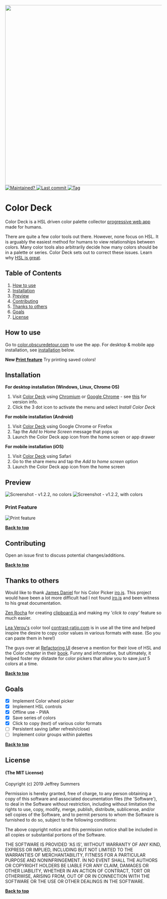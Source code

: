 <p align="left">
  <a href="https://color.obscuredetour.com/">
    <img width=580 src="build/images/color-deck-logo-full.svg">
  </a>
  <br>
  <a href="https://github.com/obscuredetour/color-deck/">
    <img alt="Maintained?" src="https://img.shields.io/maintenance/yes/2020.svg?colorB=%234e64b7">
  </a>
  <a href="https://github.com/obscuredetour/color-deck/commits/master">
    <img alt="Last commit" src="https://img.shields.io/github/last-commit/obscuredetour/color-deck.svg?colorB=%234e64b7">
  </a>
  <a href="https://github.com/obscuredetour/color-deck/tags">
    <img alt="Tag" src="https://img.shields.io/github/tag/obscuredetour/color-deck.svg?colorB=%234e64b7&label=version">
  </a>
</p>

# Color Deck
Color Deck is a HSL driven color palette collector [progressive web app](https://developers.google.com/web/progressive-web-apps/) made for humans.

There are quite a few color tools out there. However, none focus on HSL. It is arguably the easiest method for humans to view relationships between colors. Many color tools also arbitrarily decide how many colors should be in a palette or series. Color Deck sets out to correct these issues. Learn why [HSL is great](https://github.com/imathis/hsl-picker/).

## Table of Contents

1. [How to use](#how-to-use)
2. [Installation](#installation)
3. [Preview](#Preview)
4. [Contributing](#contributing)
5. [Thanks to others](#thanks-to-others)
6. [Goals](#goals)
7. [License](#license)

## How to use

Go to [color.obscuredetour.com](https://color.obscuredetour.com/) to use the app. For desktop & mobile app installation, see [installation](#installation) below.

**New [Print feature](#print-feature)** Try printing saved colors!

## Installation

**For desktop installation (Windows, Linux, Chrome OS)**
1. Visit [Color Deck](https://color.obscuredetour.com/) using [Chromium](https://www.chromium.org/) or [Google Chrome](https://www.google.com/chrome) - see [this](https://developers.google.com/web/progressive-web-apps/desktop) for version info.
2. Click the 3 dot icon to activate the menu and select *Install Color Deck*

**For mobile installation (Android)**
1. Visit [Color Deck](https://color.obscuredetour.com/) using Google Chrome or Firefox
2. Tap the *Add to Home Screen* message that pops up
3. Launch the Color Deck app icon from the home screen or app drawer

**For mobile installation (iOS)**
1. Visit [Color Deck](https://color.obscuredetour.com/) using Safari
2. Go to the share menu and tap the *Add to home screen* option
3. Launch the Color Deck app icon from the home screen

## Preview
![Screenshot - v1.2.2, no colors](build/images/ss-1-2-2_nocolors.png)
![Screenshot - v1.2.2, with colors](build/images/ss-1-2-2_colors.png)
### Print Feature
![Print feature](build/images/print-feature.gif)

**[Back to top](#table-of-contents)**

## Contributing

Open an issue first to discuss potential changes/additions.

**[Back to top](#table-of-contents)**

## Thanks to others

Would like to thank [James Daniel](https://github.com/jaames) for his Color Picker [iro.js](https://iro.js.org/). This project would have been a lot more difficult had I not found [iro.js](https://iro.js.org/) and been witness to his great documentation.

[Zen Rocha](https://github.com/zenorocha) for creating [clipboard.js](https://clipboardjs.com/) and making my *'click to copy'* feature so much easier.

[Lea Verou's](http://lea.verou.me/) color tool [contrast-ratio.com](https://contrast-ratio.com) is in use all the time and helped inspire the desire to copy color values in various formats with ease. (So you can paste them in here!)

The guys over at [Refactoring UI](https://refactoringui.com/) deserve a mention for their love of HSL and the Color chapter in their [book](https://refactoringui.com/book/). Funny and informative, but ultimately, it helped foster my distaste for color pickers that allow you to save *just* 5 colors at a time.

**[Back to top](#table-of-contents)**

## Goals

- [x] Implement Color wheel picker
- [x] Implement HSL controls
- [x] Offline use - PWA
- [x] Save series of colors
- [x] Click to copy (text) of various color formats
- [ ] Persistent saving (after refresh/close)
- [ ] Implement color groups within palettes

**[Back to top](#table-of-contents)**

## License

#### (The MIT License)

Copyright (c) 2019 Jeffrey Summers

Permission is hereby granted, free of charge, to any person obtaining a copy of this software and associated documentation files (the 'Software'), to deal in the Software without restriction, including without limitation the rights to use, copy, modify, merge, publish, distribute, sublicense, and/or sell copies of the Software, and to permit persons to whom the Software is furnished to do so, subject to the following conditions:

The above copyright notice and this permission notice shall be included in all copies or substantial portions of the Software.

THE SOFTWARE IS PROVIDED 'AS IS', WITHOUT WARRANTY OF ANY KIND, EXPRESS OR IMPLIED, INCLUDING BUT NOT LIMITED TO THE WARRANTIES OF MERCHANTABILITY, FITNESS FOR A PARTICULAR PURPOSE AND NONINFRINGEMENT. IN NO EVENT SHALL THE AUTHORS OR COPYRIGHT HOLDERS BE LIABLE FOR ANY CLAIM, DAMAGES OR OTHER LIABILITY, WHETHER IN AN ACTION OF CONTRACT, TORT OR OTHERWISE, ARISING FROM, OUT OF OR IN CONNECTION WITH THE SOFTWARE OR THE USE OR OTHER DEALINGS IN THE SOFTWARE.

**[Back to top](#table-of-contents)**
